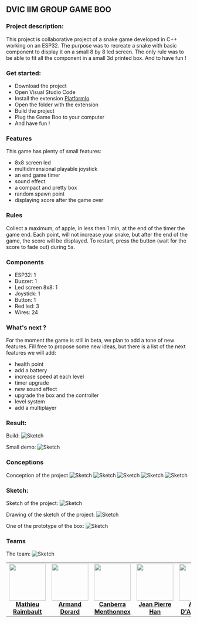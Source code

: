 ## DVIC IIM GROUP GAME BOO

### Project description: 

This project is collaborative project of a snake game developed in C++ working on an ESP32.
The purpose was to recreate a snake with basic component to display it on a small 8 by 8 led screen.
The only rule was to be able to fit all the component in a small 3d printed box. And to have fun !


### Get started: 

- Download the project
- Open Visual Studio Code
- Install the extension [PlatformIo](https://platformio.org/)
- Open the folder with the extension
- Build the project
- Plug the Game Boo to your computer
- And have fun !

### Features

This game has plenty of small features: 

- 8x8 screen led
- multidimensional playable joystick
- an end game timer
- sound effect
- a compact and pretty box
- random spawn point
- displaying score after the game over

### Rules

Collect a maximum, of apple, in less then 1 min, at the end of the timer the game end.
Each point, will not increase your snake, but after the end of the game, the score will be displayed.
To restart, press the button (wait for the score to fade out) during 5s.

### Components 

- ESP32: 1
- Buzzer: 1
- Led screen 8x8: 1
- Joystick: 1
- Button: 1
- Red led: 3
- Wires: 24

### What's next ?

For the moment the game is still in beta, we plan to add a tone of new features. 
Fill free to propose some new ideas, but there is a list of the next features we will add:

- health point
- add a battery
- increase speed at each level 
- timer upgrade 
- new sound effect
- upgrade the box and the controller
- level system
- add a multiplayer

### Result:

Build:
![Sketch](images/result.png)

Small demo:
![Sketch](images/test.gif)

### Conceptions
Conception of the project
![Sketch](images/conception.jpg)
![Sketch](images/conception2.jpg)
![Sketch](images/conception3.jpg)
![Sketch](images/c5.jpg)
![Sketch](images/c7.jpg)

### Sketch:

Sketch of the project:
![Sketch](images/sketch.png)

Drawing of the sketch of the project:
![Sketch](images/sketch2.jpg)

One of the prototype of the box:
![Sketch](images/proto.png)

### Teams

The team:
![Sketch](images/team.png)

<table>
    <tr>
        <td align="center">
            <a href="https://github.com/Mario2206">
                <img src="https://avatars.githubusercontent.com/u/60718973?s=100&v=4" height="100" witdh="100"/><br>
                <b>Mathieu Raimbault</b>
            </a>
        </td>
        <td align="center">
            <a href="https://github.com/Ericar974">
                <img src="https://avatars.githubusercontent.com/u/70965684?s=100&v=4" height="100" witdh="100"/><br>
                <b>Armand Dorard</b>
            </a>
        </td>
        <td align="center">
            <a href="https://github.com/CanberraMenthonnex">
                <img src="https://avatars.githubusercontent.com/u/70761366?v=4" height="100" witdh="100"/><br>
                <b>Canberra Menthonnex</b>
            </a>
        </td>
        <td align="center">
            <a href="https://github.com/SGJipe">
                <img src="https://avatars.githubusercontent.com/u/91059660?v=4" height="100" witdh="100"/><br>
                <b>Jean Pierre Han</b>
            </a>
        </td>
        <td align="center">
            <a href="https://github.com/arcausin">
                <img src="https://avatars.githubusercontent.com/u/82374375?v=4" height="100" witdh="100"/><br>
                <b>Alexis D'Ambrosio</b>
            </a>
        </td>
</table>